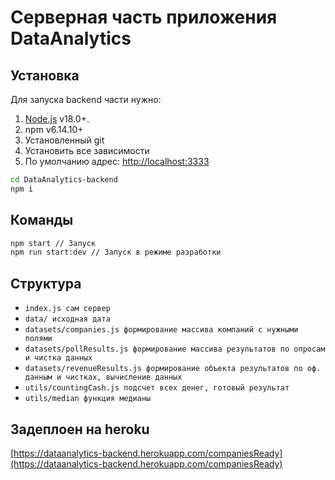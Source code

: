 # Серверная часть приложения DataAnalytics

## Установка

Для запуска backend части нужно:

1. [Node.js](https://nodejs.org/) v18.0+.
2. npm v6.14.10+
3. Установленный git
4. Установить все зависимости
5. По умолчанию адрес: [http://localhost:3333](http://localhost:3333)

```sh
cd DataAnalytics-backend
npm i
```

## Команды

```sh
npm start // Запуск
npm run start:dev // Запуск в режиме разработки
```

## Структура

- `index.js сам сервер`
- `data/ исходная дата`
- `datasets/companies.js формирование массива компаний с нужными полями`
- `datasets/pollResults.js формирование массива результатов по опросам и чистка данных`
- `datasets/revenueResults.js формирование объекта результатов по оф. данным и чистках, вычисление данных`
- `utils/countingCash.js подсчет всех денег, готовый результат`
- `utils/median функция медианы`

## Задеплоен на heroku

[https://dataanalytics-backend.herokuapp.com/companiesReady](https://dataanalytics-backend.herokuapp.com/companiesReady)
